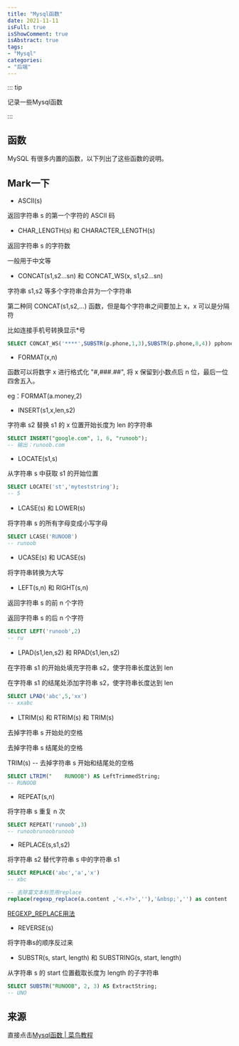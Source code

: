 ```yaml
---
title: "Mysql函数"
date: 2021-11-11
isFull: true
isShowComment: true
isAbstract: true
tags:
- "Mysql"
categories:
- "后端"
---
```


::: tip

记录一些Mysql函数

:::

<!-- more -->

## 函数

MySQL 有很多内置的函数，以下列出了这些函数的说明。

## Mark一下

* ASCII(s)

返回字符串 s 的第一个字符的 ASCII 码

* CHAR_LENGTH(s) 和 CHARACTER_LENGTH(s)	

返回字符串 s 的字符数

一般用于中文等

* CONCAT(s1,s2...sn) 和 CONCAT_WS(x, s1,s2...sn)

字符串 s1,s2 等多个字符串合并为一个字符串

第二种同 CONCAT(s1,s2,...) 函数，但是每个字符串之间要加上 x，x 可以是分隔符

比如连接手机号转换显示*号

```sql
SELECT CONCAT_WS('****',SUBSTR(p.phone,1,3),SUBSTR(p.phone,8,4)) pphone,TIMESTAMPDIFF(YEAR, p.birth, CURDATE()) ege,p.* FROM test_zyj_prac p
```

* FORMAT(x,n)

函数可以将数字 x 进行格式化 "#,###.##", 将 x 保留到小数点后 n 位，最后一位四舍五入。

eg：FORMAT(a.money,2)

* INSERT(s1,x,len,s2)

字符串 s2 替换 s1 的 x 位置开始长度为 len 的字符串

```sql
SELECT INSERT("google.com", 1, 6, "runoob");  
-- 输出：runoob.com
```

* LOCATE(s1,s)

从字符串 s 中获取 s1 的开始位置

```sql
SELECT LOCATE('st','myteststring');  
-- 5
```

* LCASE(s) 和 LOWER(s)

将字符串 s 的所有字母变成小写字母	

```sql
SELECT LCASE('RUNOOB') 
-- runoob
```

* UCASE(s) 和 UCASE(s)

 将字符串转换为大写

* LEFT(s,n) 和 RIGHT(s,n)

返回字符串 s 的前 n 个字符

返回字符串 s 的后 n 个字符

```sql
SELECT LEFT('runoob',2) 
-- ru
```

* LPAD(s1,len,s2) 和 RPAD(s1,len,s2)	

在字符串 s1 的开始处填充字符串 s2，使字符串长度达到 len

在字符串 s1 的结尾处添加字符串 s2，使字符串长度达到 len

```sql
SELECT LPAD('abc',5,'xx') 
-- xxabc
```

* LTRIM(s) 和 RTRIM(s) 和 TRIM(s)

去掉字符串 s 开始处的空格

去掉字符串 s 结尾处的空格

TRIM(s) -- 去掉字符串 s 开始和结尾处的空格

```sql
SELECT LTRIM("    RUNOOB") AS LeftTrimmedString;
-- RUNOOB
```

* REPEAT(s,n)

将字符串 s 重复 n 次

```sql
SELECT REPEAT('runoob',3) 
-- runoobrunoobrunoob
```

* REPLACE(s,s1,s2)

将字符串 s2 替代字符串 s 中的字符串 s1

```sql
SELECT REPLACE('abc','a','x') 
-- xbc

-- 去除富文本标签用replace
replace(regexp_replace(a.content ,'<.+?>',''),'&nbsp;','') as content
```

[REGEXP_REPLACE用法](https://blog.csdn.net/JohnnyChu/article/details/111184962)

* REVERSE(s)

将字符串s的顺序反过来

* SUBSTR(s, start, length) 和 SUBSTRING(s, start, length)

从字符串 s 的 start 位置截取长度为 length 的子字符串

```sql
SELECT SUBSTR("RUNOOB", 2, 3) AS ExtractString; 
-- UNO
```

## 来源

直接点击[Mysql函数 | 菜鸟教程](https://www.runoob.com/mysql/mysql-functions.html)